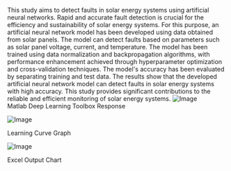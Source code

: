 This study aims to detect faults in solar energy systems using artificial neural networks. Rapid and accurate fault detection is crucial for the efficiency and sustainability of solar energy systems. For this purpose, an artificial neural network model has been developed using data obtained from solar panels. The model can detect faults based on parameters such as solar panel voltage, current, and temperature. The model has been trained using data normalization and backpropagation algorithms, with performance enhancement achieved through hyperparameter optimization and cross-validation techniques. The model's accuracy has been evaluated by separating training and test data. The results show that the developed artificial neural network model can detect faults in solar energy systems with high accuracy. This study provides significant contributions to the reliable and efficient monitoring of solar energy systems.
               ![Image](https://github.com/user-attachments/assets/db60978d-a03a-4c87-93aa-3ea966a4a205)     
Matlab Deep Learning Toolbox Response




![Image](https://github.com/user-attachments/assets/1dd71e86-d77e-4dce-8ae2-6709f21efd05)


Learning Curve Graph


 ![Image](https://github.com/user-attachments/assets/9476c986-0096-47a4-a285-66264b4e217d)
 
Excel Output Chart





